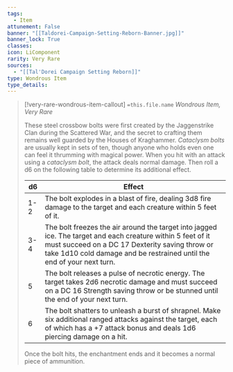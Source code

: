 ```yaml
---
tags:
  - Item
attunement: False
banner: "[[Taldorei-Campaign-Setting-Reborn-Banner.jpg]]"
banner_lock: True
classes:
icon: LiComponent
rarity: Very Rare
sources:
  - "[[Tal'Dorei Campaign Setting Reborn]]"
type: Wondrous Item
type_details: 
---
```

>[!very-rare-wondrous-item-callout] `=this.file.name`
>*Wondrous Item, Very Rare*
>
>These steel crossbow bolts were first created by the Jaggenstrike Clan during the Scattered War, and the secret to crafting them remains well guarded by the Houses of Kraghammer. *Cataclysm bolts* are usually kept in sets of ten, though anyone who holds even one can feel it thrumming with magical power. When you hit with an attack using a *cataclysm bolt*, the attack deals normal damage. Then roll a d6 on the following table to determine its additional effect.
>
>
>
>| d6 | Effect |
>| --- | --- |
>| 1-2 | The bolt explodes in a blast of fire, dealing 3d8 fire damage to the target and each creature within 5 feet of it. |
>| 3-4 | The bolt freezes the air around the target into jagged ice. The target and each creature within 5 feet of it must succeed on a DC 17 Dexterity saving throw or take 1d10 cold damage and be restrained until the end of your next turn. |
>| 5 | The bolt releases a pulse of necrotic energy. The target takes 2d6 necrotic damage and must succeed on a DC 16 Strength saving throw or be stunned until the end of your next turn. |
>| 6 | The bolt shatters to unleash a burst of shrapnel. Make six additional ranged attacks against the target, each of which has a +7 attack bonus and deals 1d6 piercing damage on a hit. |
>
>Once the bolt hits, the enchantment ends and it becomes a normal piece of ammunition.
>
>
